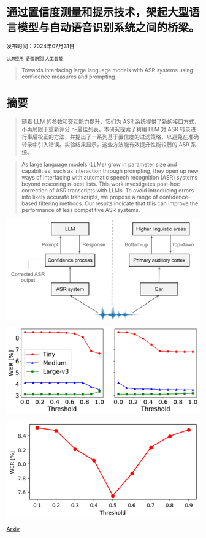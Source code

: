 # 通过置信度测量和提示技术，架起大型语言模型与自动语音识别系统之间的桥梁。

发布时间：2024年07月31日

`LLM应用` `语音识别` `人工智能`

> Towards interfacing large language models with ASR systems using confidence measures and prompting

# 摘要

> 随着 LLM 的参数和交互能力提升，它们为 ASR 系统提供了新的接口方式，不再局限于重新评分 n-最佳列表。本研究探索了利用 LLM 对 ASR 转录进行事后校正的方法，并提出了一系列基于置信度的过滤策略，以避免在准确转录中引入错误。实验结果显示，这些方法能有效提升性能较弱的 ASR 系统。

> As large language models (LLMs) grow in parameter size and capabilities, such as interaction through prompting, they open up new ways of interfacing with automatic speech recognition (ASR) systems beyond rescoring n-best lists. This work investigates post-hoc correction of ASR transcripts with LLMs. To avoid introducing errors into likely accurate transcripts, we propose a range of confidence-based filtering methods. Our results indicate that this can improve the performance of less competitive ASR systems.

![通过置信度测量和提示技术，架起大型语言模型与自动语音识别系统之间的桥梁。](../../../paper_images/2407.21414/x1.png)

![通过置信度测量和提示技术，架起大型语言模型与自动语音识别系统之间的桥梁。](../../../paper_images/2407.21414/x2.png)

![通过置信度测量和提示技术，架起大型语言模型与自动语音识别系统之间的桥梁。](../../../paper_images/2407.21414/threshold-vs-WER-certain-low.png)

[Arxiv](https://arxiv.org/abs/2407.21414)